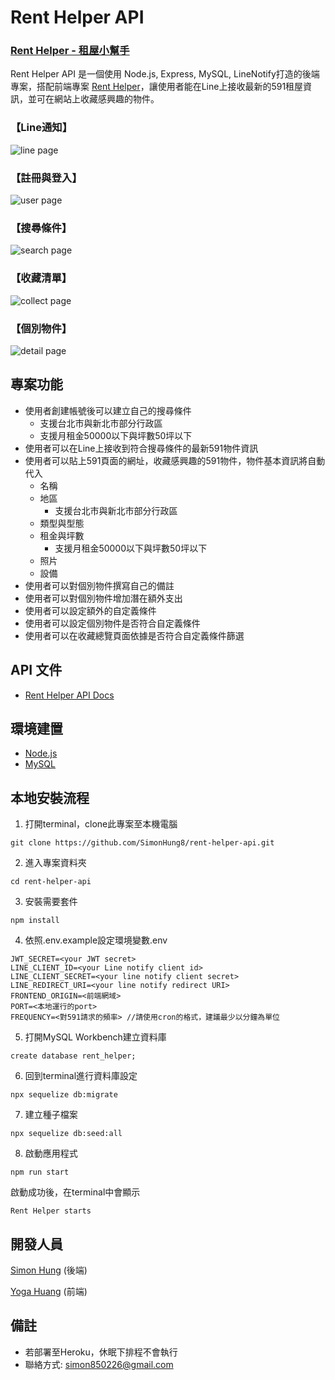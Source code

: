 # Rent Helper API

### [Rent Helper - 租屋小幫手](https://y0000ga.github.io/rent-helper/)

Rent Helper API 是一個使用 Node.js, Express, MySQL, LineNotify打造的後端專案，搭配前端專案 [Rent Helper](https://github.com/y0000ga/rent-helper)，讓使用者能在Line上接收最新的591租屋資訊，並可在網站上收藏感興趣的物件。
### 【Line通知】
![line page](./public/readme-images/line.png)
### 【註冊與登入】
![user page](./public/readme-images/user.png)
### 【搜尋條件】
![search page](./public/readme-images/search.png)
### 【收藏清單】
![collect page](./public/readme-images/collect.png)
### 【個別物件】
![detail page](./public/readme-images/detail.png)

## 專案功能

- 使用者創建帳號後可以建立自己的搜尋條件
  - 支援台北市與新北市部分行政區
  - 支援月租金50000以下與坪數50坪以下
- 使用者可以在Line上接收到符合搜尋條件的最新591物件資訊
- 使用者可以貼上591頁面的網址，收藏感興趣的591物件，物件基本資訊將自動代入
  - 名稱
  - 地區
    - 支援台北市與新北市部分行政區
  - 類型與型態
  - 租金與坪數
    - 支援月租金50000以下與坪數50坪以下
  - 照片
  - 設備
- 使用者可以對個別物件撰寫自己的備註
- 使用者可以對個別物件增加潛在額外支出
- 使用者可以設定額外的自定義條件
- 使用者可以設定個別物件是否符合自定義條件
- 使用者可以在收藏總覽頁面依據是否符合自定義條件篩選


## API 文件

- [Rent Helper API Docs](https://www.notion.so/Rent-Helper-API-Docs-d9ddaaabeb5843ea9f5924a018c4bd29)

## 環境建置

- [Node.js](https://nodejs.org/en/)
- [MySQL](https://www.mysql.com/) 
## 本地安裝流程

1. 打開terminal，clone此專案至本機電腦

```
git clone https://github.com/SimonHung8/rent-helper-api.git
```

2. 進入專案資料夾

```
cd rent-helper-api
```

3. 安裝需要套件

```
npm install
```

4. 依照.env.example設定環境變數.env

```
JWT_SECRET=<your JWT secret>
LINE_CLIENT_ID=<your Line notify client id>
LINE_CLIENT_SECRET=<your line notify client secret>
LINE_REDIRECT_URI=<your line notify redirect URI>
FRONTEND_ORIGIN=<前端網域>
PORT=<本地運行的port>
FREQUENCY=<對591請求的頻率> //請使用cron的格式，建議最少以分鐘為單位
```
5. 打開MySQL Workbench建立資料庫

```
create database rent_helper;
```

6. 回到terminal進行資料庫設定

```
npx sequelize db:migrate
```

7. 建立種子檔案

```
npx sequelize db:seed:all
```

8. 啟動應用程式

```
npm run start
```
啟動成功後，在terminal中會顯示
```
Rent Helper starts
```
## 開發人員

[Simon Hung](https://github.com/SimonHung8) (後端)

[Yoga Huang](https://github.com/y0000ga) (前端)

## 備註
- 若部署至Heroku，休眠下排程不會執行
- 聯絡方式: simon850226@gmail.com


